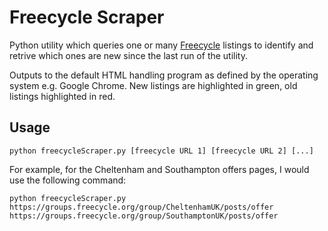 # Freecycle Scraper
Python utility which queries one or many [Freecycle](https://www.freecycle.org/) listings to identify and retrive which ones are new since the last run of the utility.

Outputs to the default HTML handling program as defined by the operating system e.g. Google Chrome. New listings are highlighted in green, old listings highlighted in red.

## Usage
    python freecycleScraper.py [freecycle URL 1] [freecycle URL 2] [...]

For example, for the Cheltenham and Southampton offers pages, I would use the following command:

    python freecycleScraper.py https://groups.freecycle.org/group/CheltenhamUK/posts/offer https://groups.freecycle.org/group/SouthamptonUK/posts/offer